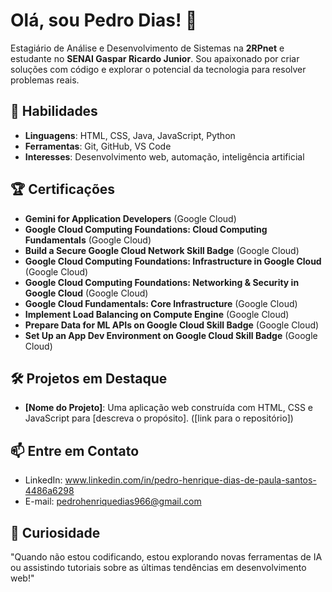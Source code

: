 # Olá, sou Pedro Dias! 👋

Estagiário de Análise e Desenvolvimento de Sistemas na **2RPnet** e estudante no **SENAI Gaspar Ricardo Junior**. Sou apaixonado por criar soluções com código e explorar o potencial da tecnologia para resolver problemas reais.

## 🚀 Habilidades
- **Linguagens**: HTML, CSS, Java, JavaScript, Python
- **Ferramentas**: Git, GitHub, VS Code
- **Interesses**: Desenvolvimento web, automação, inteligência artificial

## 🏆 Certificações
- **Gemini for Application Developers** (Google Cloud)
- **Google Cloud Computing Foundations: Cloud Computing Fundamentals** (Google Cloud)
- **Build a Secure Google Cloud Network Skill Badge** (Google Cloud)
- **Google Cloud Computing Foundations: Infrastructure in Google Cloud** (Google Cloud)
- **Google Cloud Computing Foundations: Networking & Security in Google Cloud** (Google Cloud)
- **Google Cloud Fundamentals: Core Infrastructure** (Google Cloud)
- **Implement Load Balancing on Compute Engine** (Google Cloud)
- **Prepare Data for ML APIs on Google Cloud Skill Badge** (Google Cloud)
- **Set Up an App Dev Environment on Google Cloud Skill Badge** (Google Cloud)


## 🛠️ Projetos em Destaque
- **[Nome do Projeto]**: Uma aplicação web construída com HTML, CSS e JavaScript para [descreva o propósito]. ([link para o repositório])


## 📫 Entre em Contato
- LinkedIn: www.linkedin.com/in/pedro-henrique-dias-de-paula-santos-4486a6298
- E-mail: pedrohenriquedias966@gmail.com

## 🎯 Curiosidade
"Quando não estou codificando, estou explorando novas ferramentas de IA ou assistindo tutoriais sobre as últimas tendências em desenvolvimento web!"
